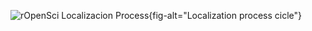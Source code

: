 ![rOpenSci Localizacion Process](images/localization_concept_map.png){fig-alt="Localization process cicle"}
